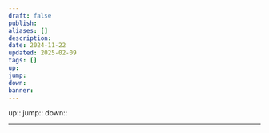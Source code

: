```yaml
---
draft: false
publish: 
aliases: []
description: 
date: 2024-11-22
updated: 2025-02-09
tags: []
up: 
jump: 
down: 
banner: 
---
```


up::
jump::
down::

---
